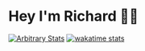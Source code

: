 # Hey I'm Richard 👨🏻

[![Arbitrary Stats](https://github-readme-stats.vercel.app/api/top-langs/?username=rlgerma92&langs_count=10&layout=compact&card_width=445&cache_seconds=1800)](https://github.com/anuraghazra/github-readme-stats)
[![wakatime stats](https://github-readme-stats.vercel.app/api/wakatime?username=rlgerma92&layout=compact&custom_title=Last%20Seven%20Days&cache_seconds=1800)](https://github.com/anuraghazra/github-readme-stats)

